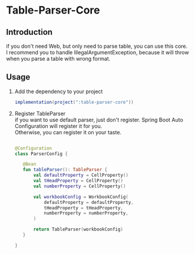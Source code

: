 Table-Parser-Core
================

## Introduction

if you don't need Web, but only need to parse table, you can use this core.  
I recommend you to handle IllegalArgumentException, because it will throw when you parse a table with wrong format.

## Usage

1. Add the dependency to your project

    ```groovy
    implementation(project(":table-parser-core"))
    ```

2. Register TableParser  
   if you want to use default parser, just don't register. Spring Boot Auto Configuration will register it for you.  
   Otherwise, you can register it on your taste.

    ```kotlin

    @Configuration
    class ParserConfig {
   
       @Bean
       fun tableParser(): TableParser {
           val defaultProperty = CellProperty()
           val tHeadProperty = CellProperty()
           val numberProperty = CellProperty()
   
           val workbookConfig = WorkbookConfig(
               defaultProperty = defaultProperty,
               tHeadProperty = tHeadProperty,
               numberProperty = numberProperty,
           )
   
           return TableParser(workbookConfig)
       }
   
    }
    ``` 
